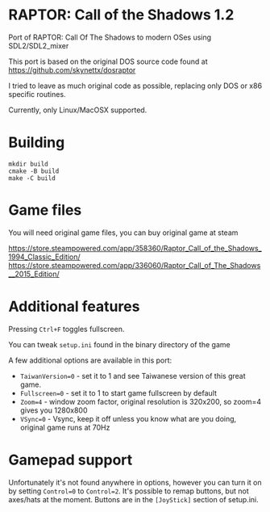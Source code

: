 # RAPTOR: Call of the Shadows 1.2

Port of RAPTOR: Call Of The Shadows to modern OSes using SDL2/SDL2_mixer

This port is based on the original DOS source code found at 
https://github.com/skynettx/dosraptor

I tried to leave as much original code as possible, replacing only DOS or x86 specific routines. 

Currently, only Linux/MacOSX supported. 

# Building

```
mkdir build
cmake -B build
make -C build
```

# Game files

You will need original game files, you can buy original game at steam

https://store.steampowered.com/app/358360/Raptor_Call_of_the_Shadows_1994_Classic_Edition/
https://store.steampowered.com/app/336060/Raptor_Call_of_The_Shadows__2015_Edition/

# Additional features

Pressing `Ctrl+F` toggles fullscreen. 

You can tweak `setup.ini` found in the binary directory of the game

A few additional options are available in this port:

- `TaiwanVersion=0` - set it to 1 and see Taiwanese version of this great game.
- `Fullscreen=0` - set it to 1 to start game fullscreen by default
- `Zoom=4` - window zoom factor, original resolution is 320x200, so zoom=4 gives you 1280x800
- `VSync=0` - Vsync, keep it off unless you know what are you doing, original game runs at 70Hz

# Gamepad support

Unfortunately it's not found anywhere in options, however you can turn it on by setting `Control=0` to `Control=2`. 
It's possible to remap buttons, but not axes/hats at the moment. 
Buttons are in the `[JoyStick]` section of setup.ini. 
